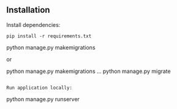 
## Installation

Install dependencies:

```
pip install -r requirements.txt

```

python manage.py makemigrations

or 

python manage.py makemigrations 
...
python manage.py migrate
```

Run application locally:

```
python manage.py runserver
```


